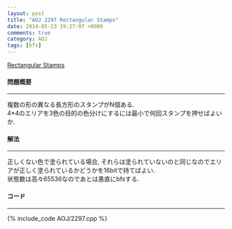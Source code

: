 ```yaml
---
layout: post
title: "AOJ 2297 Rectangular Stamps"
date: 2014-05-23 19:27:07 +0900
comments: true
category: AOJ
tags: [bfs]
---
```


[Rectangular Stamps](http://judge.u-aizu.ac.jp/onlinejudge/description.jsp?id=2297)

#### 問題概要 

****

複数の形の異なる長方形のスタンプがN個ある.  
4*4のエリアを3色の目的の色分けにするには最小で何回スタンプを押せばよいか.

#### 解法

****

正しくない色で塗られている場合, それらは塗られていないのと同じなのでエリアが正しく塗られているかどうかを16bitで持てばよい.  
状態数は高々65536なのであとは愚直にbfsする.

#### コード

****

{% include_code AOJ/2297.cpp %}
